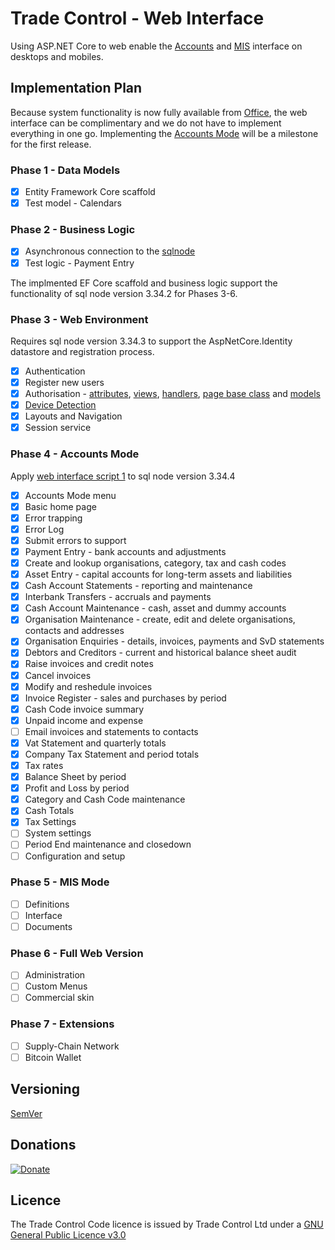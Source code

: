 # Trade Control - Web Interface

Using ASP.NET Core to web enable the [Accounts](https://tradecontrol.github.io/accounts) and [MIS](https://tradecontrol.github.io/mis) interface on desktops and mobiles.

## Implementation Plan

Because system functionality is now fully available from [Office](https://github.com/tradecontrol/office), the web interface can be complimentary and we do not have to implement everything in one go. Implementing the [Accounts Mode](https://tradecontrol.github.io/tutorials/cash-book) will be a milestone for the first release. 

### Phase 1 - Data Models

- [x] Entity Framework Core scaffold
- [x] Test model - Calendars

### Phase 2 - Business Logic

- [x] Asynchronous connection to the [sqlnode](https://github.com/tradecontrol/sqlnode)  
- [x] Test logic - Payment Entry

The implmented EF Core scaffold and business logic support the functionality of sql node version 3.34.2 for Phases 3-6. 

### Phase 3 - Web Environment

Requires sql node version 3.34.3 to support the AspNetCore.Identity datastore and registration process.

- [x] Authentication
- [x] Register new users 
- [x] Authorisation - [attributes](https://github.com/TradeControl/tradecontrol.web/blob/master/src/TCWeb/Pages/Admin/Calendar/Create.cshtml), [views](https://github.com/TradeControl/tradecontrol.web/blob/master/src/TCWeb/Pages/Admin/Users/Index.cshtml), [handlers](https://github.com/TradeControl/tradecontrol.web/blob/master/src/TCWeb/Authorisation/AspNetAuthorizationHandler.cs), [page base class](https://github.com/TradeControl/tradecontrol.web/blob/master/src/TCWeb/Pages/DI_BasePageModel.cs) and [models](https://github.com/TradeControl/tradecontrol.web/blob/master/src/TCWeb/Pages/Admin/Users/Confirm.cshtml.cs)
- [x] [Device Detection](https://github.com/wangkanai/Detection)
- [x] Layouts and Navigation
- [x] Session service

### Phase 4 - Accounts Mode

Apply [web interface script 1](src/scripts/tc_web_interface_script1.sql) to sql node version 3.34.4

- [x] Accounts Mode menu
- [x] Basic home page
- [x] Error trapping
- [X] Error Log
- [X] Submit errors to support
- [x] Payment Entry - bank accounts and adjustments 
- [x] Create and lookup organisations, category, tax and cash codes
- [x] Asset Entry - capital accounts for long-term assets and liabilities 
- [x] Cash Account Statements - reporting and maintenance 
- [x] Interbank Transfers - accruals and payments
- [x] Cash Account Maintenance - cash, asset and dummy accounts
- [x] Organisation Maintenance - create, edit and delete organisations, contacts and addresses
- [x] Organisation Enquiries - details, invoices, payments and SvD statements
- [x] Debtors and Creditors - current and historical balance sheet audit
- [x] Raise invoices and credit notes
- [x] Cancel invoices
- [x] Modify and reshedule invoices
- [x] Invoice Register - sales and purchases by period
- [x] Cash Code invoice summary
- [x] Unpaid income and expense
- [ ] Email invoices and statements to contacts
- [x] Vat Statement and quarterly totals
- [x] Company Tax Statement and period totals
- [x] Tax rates
- [x] Balance Sheet by period
- [x] Profit and Loss by period
- [x] Category and Cash Code maintenance
- [x] Cash Totals
- [x] Tax Settings
- [ ] System settings
- [ ] Period End maintenance and closedown
- [ ] Configuration and setup

### Phase 5 - MIS Mode

- [ ] Definitions
- [ ] Interface
- [ ] Documents

### Phase 6 - Full Web Version

- [ ] Administration
- [ ] Custom Menus
- [ ] Commercial skin

### Phase 7 - Extensions

- [ ] Supply-Chain Network
- [ ] Bitcoin Wallet

## Versioning

[SemVer](http://semver.org/)

## Donations

[![Donate](https://www.paypalobjects.com/en_US/i/btn/btn_donate_SM.gif)](https://www.paypal.com/cgi-bin/webscr?cmd=_s-xclick&hosted_button_id=C55YGUTBJ4N36)

## Licence

The Trade Control Code licence is issued by Trade Control Ltd under a [GNU General Public Licence v3.0](https://www.gnu.org/licenses/gpl-3.0.en.html) 
